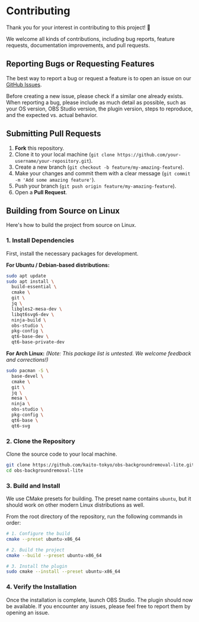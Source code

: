 # Contributing

Thank you for your interest in contributing to this project! 🎉

We welcome all kinds of contributions, including bug reports, feature requests, documentation improvements, and pull requests.

## Reporting Bugs or Requesting Features

The best way to report a bug or request a feature is to open an issue on our [GitHub Issues](https://www.google.com/search?q=https://github.com/kaito-tokyo/obs-backgroundremoval-lite/issues).

Before creating a new issue, please check if a similar one already exists. When reporting a bug, please include as much detail as possible, such as your OS version, OBS Studio version, the plugin version, steps to reproduce, and the expected vs. actual behavior.

## Submitting Pull Requests

1.  **Fork** this repository.
2.  Clone it to your local machine (`git clone https://github.com/your-username/your-repository.git`).
3.  Create a new branch (`git checkout -b feature/my-amazing-feature`).
4.  Make your changes and commit them with a clear message (`git commit -m 'Add some amazing feature'`).
5.  Push your branch (`git push origin feature/my-amazing-feature`).
6.  Open a **Pull Request**.

## Building from Source on Linux

Here's how to build the project from source on Linux.

### 1. Install Dependencies

First, install the necessary packages for development.

**For Ubuntu / Debian-based distributions:**

```bash
sudo apt update
sudo apt install \
  build-essential \
  cmake \
  git \
  jq \
  libgles2-mesa-dev \
  libqt6svg6-dev \
  ninja-build \
  obs-studio \
  pkg-config \
  qt6-base-dev \
  qt6-base-private-dev
```

**For Arch Linux:**
*(Note: This package list is untested. We welcome feedback and corrections\!)*

```bash
sudo pacman -S \
  base-devel \
  cmake \
  git \
  jq \
  mesa \
  ninja \
  obs-studio \
  pkg-config \
  qt6-base \
  qt6-svg
```

### 2. Clone the Repository

Clone the source code to your local machine.

```bash
git clone https://github.com/kaito-tokyo/obs-backgroundremoval-lite.git
cd obs-backgroundremoval-lite
```

### 3. Build and Install

We use CMake presets for building. The preset name contains `ubuntu`, but it should work on other modern Linux distributions as well.

From the root directory of the repository, run the following commands in order:

```bash
# 1. Configure the build
cmake --preset ubuntu-x86_64

# 2. Build the project
cmake --build --preset ubuntu-x86_64

# 3. Install the plugin
sudo cmake --install --preset ubuntu-x86_64
```

### 4. Verify the Installation

Once the installation is complete, launch OBS Studio. The plugin should now be available.
If you encounter any issues, please feel free to report them by opening an issue.
